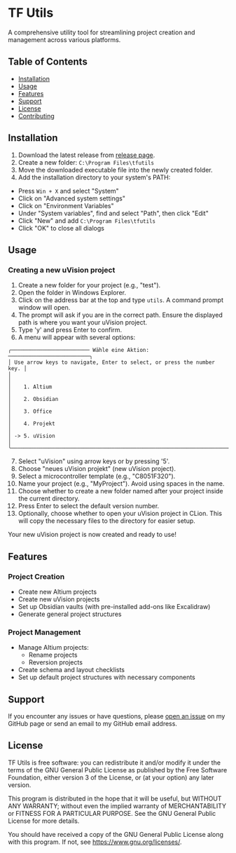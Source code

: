 # TF Utils

A comprehensive utility tool for streamlining project creation and management across various platforms.

## Table of Contents
- [Installation](#installation)
- [Usage](#usage)
- [Features](#features)
- [Support](#support)
- [License](#license)
- [Contributing](#contributing)

## Installation

1. Download the latest release from [release page](https://github.com/ImGajeed76/tfUtils/releases).
2. Create a new folder: `C:\Program Files\tfutils`
3. Move the downloaded executable file into the newly created folder.
4. Add the installation directory to your system's PATH:
- Press `Win + X` and select "System"
- Click on "Advanced system settings"
- Click on "Environment Variables"
- Under "System variables", find and select "Path", then click "Edit"
- Click "New" and add `C:\Program Files\tfutils`
- Click "OK" to close all dialogs

## Usage

### Creating a new uVision project

1. Create a new folder for your project (e.g., "test").
2. Open the folder in Windows Explorer.
3. Click on the address bar at the top and type `utils`. A command prompt window will open.
4. The prompt will ask if you are in the correct path. Ensure the displayed path is where you want your uVision project.
5. Type 'y' and press Enter to confirm.
6. A menu will appear with several options:
```
╭───────────────────────── Wähle eine Aktion: ──────────────────────────╮
│ Use arrow keys to navigate, Enter to select, or press the number key. │
│                                                                       │
│    1. Altium                                                          │
│    2. Obsidian                                                        │
│    3. Office                                                          │
│    4. Projekt                                                         │
│ -> 5. uVision                                                         │
╰───────────────────────────────────────────────────────────────────────╯
```
7. Select "uVision" using arrow keys or by pressing '5'.
8. Choose "neues uVision projekt" (new uVision project).
9. Select a microcontroller template (e.g., "C8051F320").
10. Name your project (e.g., "MyProject"). Avoid using spaces in the name.
11. Choose whether to create a new folder named after your project inside the current directory.
12. Press Enter to select the default version number.
13. Optionally, choose whether to open your uVision project in CLion. This will copy the necessary files to the directory for easier setup.

Your new uVision project is now created and ready to use!


## Features

### Project Creation
- Create new Altium projects
- Create new uVision projects
- Set up Obsidian vaults (with pre-installed add-ons like Excalidraw)
- Generate general project structures

### Project Management
- Manage Altium projects:
  - Rename projects
  - Reversion projects
- Create schema and layout checklists
- Set up default project structures with necessary components

## Support

If you encounter any issues or have questions, please [open an issue](https://github.com/ImGajeed76/tfUtils/issues) on my GitHub page or send an email to my GitHub email address.

## License

TF Utils is free software: you can redistribute it and/or modify it under the terms of the GNU General Public License as published by the Free Software Foundation, either version 3 of the License, or (at your option) any later version.

This program is distributed in the hope that it will be useful, but WITHOUT ANY WARRANTY; without even the implied warranty of MERCHANTABILITY or FITNESS FOR A PARTICULAR PURPOSE. See the GNU General Public License for more details.

You should have received a copy of the GNU General Public License along with this program. If not, see <https://www.gnu.org/licenses/>.

